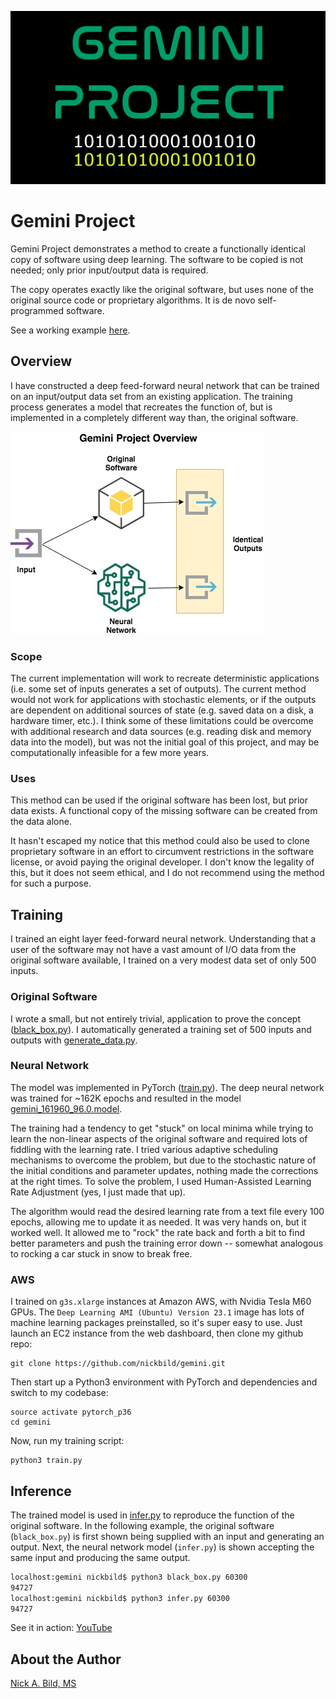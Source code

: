 ![Gemini Project](https://raw.githubusercontent.com/nickbild/gemini/master/media/logo.jpg)

# Gemini Project

Gemini Project demonstrates a method to create a functionally identical copy of software using deep learning.  The software to be copied is not needed; only prior input/output data is required.

The copy operates exactly like the original software, but uses none of the original source code or proprietary algorithms.  It is de novo self-programmed software.

See a working example [here](https://github.com/nickbild/gemini#inference).

## Overview

I have constructed a deep feed-forward neural network that can be trained on an input/output data set from an existing application.  The training process generates a model that recreates the function of, but is implemented in a completely different way than, the original software.

![Overview](https://raw.githubusercontent.com/nickbild/gemini/master/media/gemini_overview.jpg)

### Scope

The current implementation will work to recreate deterministic applications (i.e. some set of inputs generates a set of outputs).  The current method would not work for applications with stochastic elements, or if the outputs are dependent on additional sources of state (e.g. saved data on a disk, a hardware timer, etc.).  I think some of these limitations could be overcome with additional research and data sources (e.g. reading disk and memory data into the model), but was not the initial goal of this project, and may be computationally infeasible for a few more years.

### Uses

This method can be used if the original software has been lost, but prior data exists.  A functional copy of the missing software can be created from the data alone.

It hasn't escaped my notice that this method could also be used to clone proprietary software in an effort to circumvent restrictions in the software license, or avoid paying the original developer.  I don't know the legality of this, but it does not seem ethical, and I do not recommend using the method for such a purpose.

## Training

I trained an eight layer feed-forward neural network.  Understanding that a user of the software may not have a vast amount of I/O data from the original software available, I trained on a very modest data set of only 500 inputs.

### Original Software

I wrote a small, but not entirely trivial, application to prove the concept ([black_box.py](https://github.com/nickbild/gemini/blob/master/black_box.py)).  I automatically generated a training set of 500 inputs and outputs with [generate_data.py](https://github.com/nickbild/gemini/blob/master/generate_data.py).

### Neural Network

The model was implemented in PyTorch ([train.py](https://github.com/nickbild/gemini/blob/master/train.py)).  The deep neural network was trained for ~162K epochs and resulted in the model [gemini_161960_96.0.model](https://github.com/nickbild/gemini/blob/master/gemini_161960_96.0.model).

The training had a tendency to get "stuck" on local minima while trying to learn the non-linear aspects of the original software and required lots of fiddling with the learning rate.  I tried various adaptive scheduling mechanisms to overcome the problem, but due to the stochastic nature of the initial conditions and parameter updates, nothing made the corrections at the right times.  To solve the problem, I used Human-Assisted Learning Rate Adjustment (yes, I just made that up).

The algorithm would read the desired learning rate from a text file every 100 epochs, allowing me to update it as needed.  It was very hands on, but it worked well.  It allowed me to "rock" the rate back and forth a bit to find better parameters and push the training error down -- somewhat analogous to rocking a car stuck in snow to break free.

### AWS

I trained on `g3s.xlarge` instances at Amazon AWS, with Nvidia Tesla M60 GPUs.  The `Deep Learning AMI (Ubuntu) Version 23.1` image has lots of machine learning packages preinstalled, so it's super easy to use.  Just launch an EC2 instance from the web dashboard, then clone my github repo:

```
git clone https://github.com/nickbild/gemini.git
```

Then start up a Python3 environment with PyTorch and dependencies and switch to my codebase:

```
source activate pytorch_p36
cd gemini
```

Now, run my training script:

```
python3 train.py
```

## Inference

The trained model is used in [infer.py](https://github.com/nickbild/gemini/blob/master/infer.py) to reproduce the function of the original software.  In the following example, the original software (`black_box.py`) is first shown being supplied with an input and generating an output.  Next, the neural network model (`infer.py`) is shown accepting the same input and producing the same output.

```bash
localhost:gemini nickbild$ python3 black_box.py 60300
94727
localhost:gemini nickbild$ python3 infer.py 60300
94727
```

See it in action:
[YouTube](https://www.youtube.com/watch?v=kNbbeXuxwkA)

## About the Author

[Nick A. Bild, MS](https://nickbild79.firebaseapp.com/#!/)

